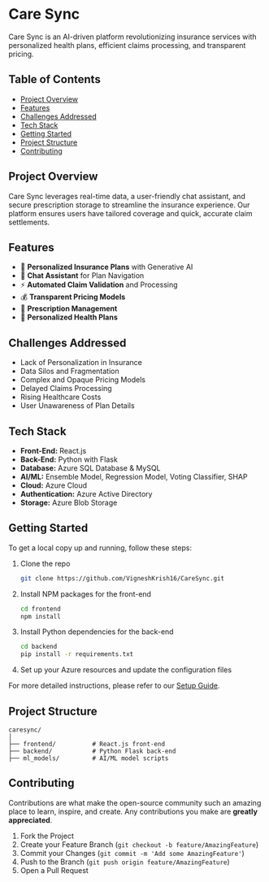 # Care Sync

Care Sync is an AI-driven platform revolutionizing insurance services with personalized health plans, efficient claims processing, and transparent pricing.

## Table of Contents
- [Project Overview](#project-overview)
- [Features](#features)
- [Challenges Addressed](#challenges-addressed)
- [Tech Stack](#tech-stack)
- [Getting Started](#getting-started)
- [Project Structure](#project-structure)
- [Contributing](#contributing)
  
## Project Overview

Care Sync leverages real-time data, a user-friendly chat assistant, and secure prescription storage to streamline the insurance experience. Our platform ensures users have tailored coverage and quick, accurate claim settlements.

## Features

- 🧠 **Personalized Insurance Plans** with Generative AI
- 💬 **Chat Assistant** for Plan Navigation
- ⚡ **Automated Claim Validation** and Processing
- 💰 **Transparent Pricing Models**
- 💊 **Prescription Management**
- 🏥 **Personalized Health Plans**

## Challenges Addressed

- Lack of Personalization in Insurance
- Data Silos and Fragmentation
- Complex and Opaque Pricing Models
- Delayed Claims Processing
- Rising Healthcare Costs
- User Unawareness of Plan Details

## Tech Stack

- **Front-End:** React.js
- **Back-End:** Python with Flask
- **Database:** Azure SQL Database & MySQL
- **AI/ML:** Ensemble Model, Regression Model, Voting Classifier, SHAP
- **Cloud:** Azure Cloud
- **Authentication:** Azure Active Directory
- **Storage:** Azure Blob Storage

## Getting Started

To get a local copy up and running, follow these steps:

1. Clone the repo
   ```sh
   git clone https://github.com/VigneshKrish16/CareSync.git
   ```
2. Install NPM packages for the front-end
   ```sh
   cd frontend
   npm install
   ```
3. Install Python dependencies for the back-end
   ```sh
   cd backend
   pip install -r requirements.txt
   ```
4. Set up your Azure resources and update the configuration files

For more detailed instructions, please refer to our [Setup Guide](docs/SETUP.md).

## Project Structure

```
caresync/
│
├── frontend/          # React.js front-end
├── backend/           # Python Flask back-end
├── ml_models/         # AI/ML model scripts
```

## Contributing

Contributions are what make the open-source community such an amazing place to learn, inspire, and create. Any contributions you make are **greatly appreciated**.

1. Fork the Project
2. Create your Feature Branch (`git checkout -b feature/AmazingFeature`)
3. Commit your Changes (`git commit -m 'Add some AmazingFeature'`)
4. Push to the Branch (`git push origin feature/AmazingFeature`)
5. Open a Pull Request
